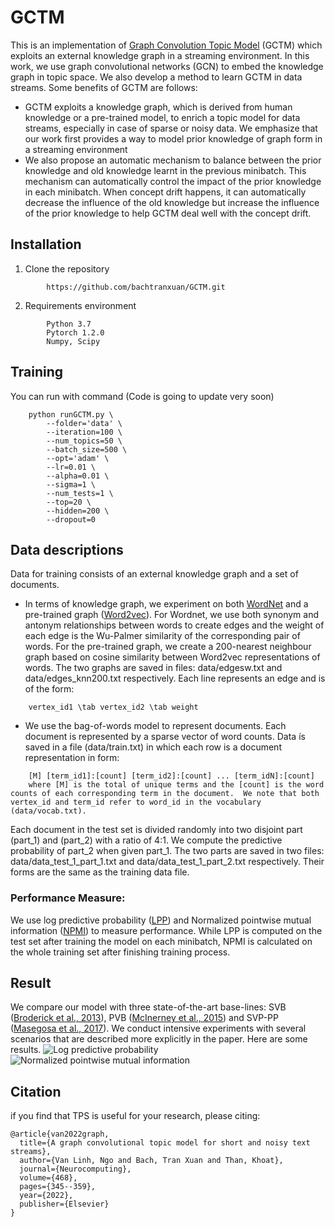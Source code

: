 




# GCTM
This is an implementation of [Graph Convolution Topic Model](https://dl.acm.org/doi/abs/10.1016/j.neucom.2021.10.047) (GCTM) which exploits an external knowledge graph in a streaming environment. In this work, we use graph convolutional networks (GCN) to embed the knowledge graph in topic space. We also develop a method to learn GCTM in data streams. Some benefits of GCTM are follows:

*	GCTM exploits a knowledge graph, which is derived from human knowledge or a pre-trained model, to enrich a topic model for data streams, especially in case of sparse or noisy data. We emphasize that our work first provides a way to model prior knowledge of graph form in a streaming environment
*	We also propose an automatic mechanism to balance between the prior knowledge and old knowledge learnt in the previous minibatch. This mechanism can automatically control the impact of the prior knowledge in each minibatch. When concept drift happens, it can automatically decrease the influence of the old knowledge but increase the influence of the prior knowledge to help GCTM deal well with the concept drift.

## Installation
1. Clone the repository
```
		https://github.com/bachtranxuan/GCTM.git
``` 
2. Requirements environment
```
		Python 3.7
		Pytorch 1.2.0
		Numpy, Scipy
```
## Training
You can run with command (Code is going to update very soon)
```
	python runGCTM.py \
		--folder='data' \
		--iteration=100 \
		--num_topics=50 \
		--batch_size=500 \
		--opt='adam' \
		--lr=0.01 \
		--alpha=0.01 \
		--sigma=1 \
		--num_tests=1 \
		--top=20 \
		--hidden=200 \
		--dropout=0
```
## Data descriptions
Data for training consists of an external knowledge graph and a set of documents.
*	In terms of knowledge graph, we experiment on both [WordNet](https://wordnet.princeton.edu/) and a pre-trained graph ([Word2vec](https://nlp.stanford.edu/projects/glove/)). For Wordnet, we use both synonym and antonym relationships between words to create edges and the weight of each edge is the Wu-Palmer similarity of the corresponding pair of words. For the pre-trained graph, we create a 200-nearest neighbour graph based on cosine similarity between Word2vec representations of words. The two graphs are saved in files: data/edgesw.txt and data/edges_knn200.txt respectively. Each line represents an edge and is of the form:
```
	vertex_id1 \tab vertex_id2 \tab weight 
```
*	We use the bag-of-words model to represent documents. Each document is represented by a sparse vector of word counts. Data ís saved in a file (data/train.txt) in which each row is a document representation in form:
```
	[M] [term_id1]:[count] [term_id2]:[count] ... [term_idN]:[count]
	where [M] is the total of unique terms and the [count] is the word counts of each corresponding term in the document.  We note that both vertex_id and term_id refer to word_id in the vocabulary (data/vocab.txt).
```

Each document in the test set is divided randomly into two disjoint part (part_1) and (part_2) with a ratio of 4:1. We compute the predictive probability of part_2 when given part_1. The two parts are saved in two files: data/data_test_1_part_1.txt and data/data_test_1_part_2.txt respectively.  Their forms are the same as the training data file.

### Performance Measure:
We use log predictive probability ([LPP](http://jmlr.org/papers/v14/hoffman13a.html))  and Normalized pointwise mutual information ([NPMI](https://www.aclweb.org/anthology/E14-1056/)) to measure performance. While LPP is computed on the test set after training the model on each minibatch, NPMI is calculated on the whole training set after finishing training process.  

## Result
We compare our model with three state-of-the-art base-lines:
SVB ([Broderick et al., 2013](https://arxiv.org/pdf/1307.6769.pdf)), PVB ([McInerney et al.,  2015](https://arxiv.org/pdf/1507.05253.pdf)) and SVP-PP ([Masegosa et al., 2017](http://proceedings.mlr.press/v70/masegosa17a/masegosa17a.pdf)). We conduct intensive experiments with several scenarios that are described more explicitly in the paper. Here are some results.
![Log predictive probability](./figures/perplexities.png)
![Normalized pointwise mutual information](./figures/npmi.png)

## Citation
if you find that TPS is useful for your research, please citing:
```
@article{van2022graph,
  title={A graph convolutional topic model for short and noisy text streams},
  author={Van Linh, Ngo and Bach, Tran Xuan and Than, Khoat},
  journal={Neurocomputing},
  volume={468},
  pages={345--359},
  year={2022},
  publisher={Elsevier}
}
```
